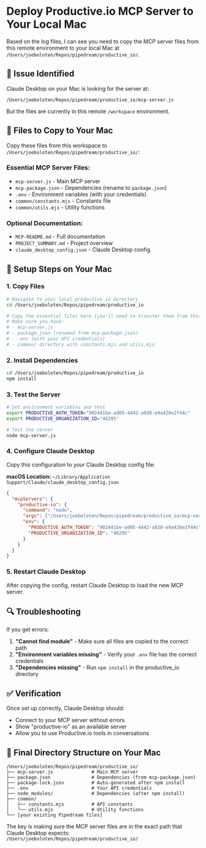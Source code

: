 # Deploy Productive.io MCP Server to Your Local Mac

Based on the log files, I can see you need to copy the MCP server files from this remote environment to your local Mac at `/Users/joeboloten/Repos/pipedream/productive_io/`.

## 🚨 **Issue Identified**

Claude Desktop on your Mac is looking for the server at:
```
/Users/joeboloten/Repos/pipedream/productive_io/mcp-server.js
```

But the files are currently in this remote `/workspace` environment.

## 📁 **Files to Copy to Your Mac**

Copy these files from this workspace to `/Users/joeboloten/Repos/pipedream/productive_io/`:

### **Essential MCP Server Files:**
- `mcp-server.js` - Main MCP server
- `mcp-package.json` - Dependencies (rename to `package.json`)
- `.env` - Environment variables (with your credentials)
- `common/constants.mjs` - Constants file
- `common/utils.mjs` - Utility functions

### **Optional Documentation:**
- `MCP-README.md` - Full documentation
- `PROJECT_SUMMARY.md` - Project overview
- `claude_desktop_config.json` - Claude Desktop config

## 🔧 **Setup Steps on Your Mac**

### **1. Copy Files**
```bash
# Navigate to your local productive_io directory
cd /Users/joeboloten/Repos/pipedream/productive_io

# Copy the essential files here (you'll need to transfer them from this remote environment)
# Make sure you have:
# - mcp-server.js
# - package.json (renamed from mcp-package.json)  
# - .env (with your API credentials)
# - common/ directory with constants.mjs and utils.mjs
```

### **2. Install Dependencies**
```bash
cd /Users/joeboloten/Repos/pipedream/productive_io
npm install
```

### **3. Test the Server**
```bash
# Set environment variables and test
export PRODUCTIVE_AUTH_TOKEN="902441be-ad05-4442-a920-e9a426e2f44c"
export PRODUCTIVE_ORGANIZATION_ID="46295"

# Test the server
node mcp-server.js
```

### **4. Configure Claude Desktop**

Copy this configuration to your Claude Desktop config file:

**macOS Location:** `~/Library/Application Support/Claude/claude_desktop_config.json`

```json
{
  "mcpServers": {
    "productive-io": {
      "command": "node",
      "args": ["/Users/joeboloten/Repos/pipedream/productive_io/mcp-server.js"],
      "env": {
        "PRODUCTIVE_AUTH_TOKEN": "902441be-ad05-4442-a920-e9a426e2f44c",
        "PRODUCTIVE_ORGANIZATION_ID": "46295"
      }
    }
  }
}
```

### **5. Restart Claude Desktop**

After copying the config, restart Claude Desktop to load the new MCP server.

## 🔍 **Troubleshooting**

If you get errors:

1. **"Cannot find module"** - Make sure all files are copied to the correct path
2. **"Environment variables missing"** - Verify your `.env` file has the correct credentials
3. **"Dependencies missing"** - Run `npm install` in the productive_io directory

## ✅ **Verification**

Once set up correctly, Claude Desktop should:
- Connect to your MCP server without errors
- Show "productive-io" as an available server
- Allow you to use Productive.io tools in conversations

## 📂 **Final Directory Structure on Your Mac**

```
/Users/joeboloten/Repos/pipedream/productive_io/
├── mcp-server.js              # Main MCP server
├── package.json               # Dependencies (from mcp-package.json)
├── package-lock.json          # Auto-generated after npm install
├── .env                       # Your API credentials
├── node_modules/              # Dependencies (after npm install)
├── common/
│   ├── constants.mjs          # API constants
│   └── utils.mjs              # Utility functions
└── [your existing Pipedream files]
```

The key is making sure the MCP server files are in the exact path that Claude Desktop expects: `/Users/joeboloten/Repos/pipedream/productive_io/`